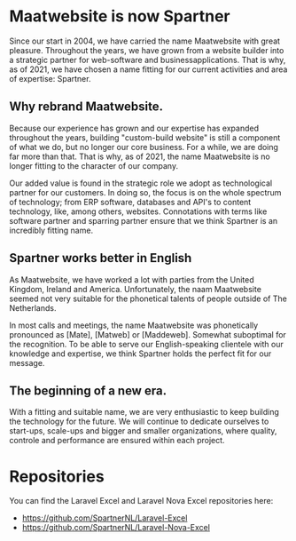 # Maatwebsite is now Spartner

Since our start in 2004, we have carried the name Maatwebsite with great pleasure. Throughout the years, we have grown from a website builder into a strategic partner for web-software and businessapplications. That is why, as of 2021, we have chosen a name fitting for our current activities and area of expertise: Spartner.


## Why rebrand Maatwebsite.
Because our experience has grown and our expertise has expanded throughout the years, building "custom-build website" is still a component of what we do, but no longer our core business. For a while, we are doing far more than that. That is why, as of 2021, the name Maatwebsite is no longer fitting to the character of our company.

Our added value is found in the strategic role we adopt as technological partner for our customers. In doing so, the focus is on the whole spectrum of technology; from ERP software, databases and API's to content technology, like, among others, websites. Connotations with terms like software partner and sparring partner ensure that we think Spartner is an incredibly fitting name.

##  Spartner works better in English

As Maatwebsite, we have worked a lot with parties from the United Kingdom, Ireland and America. Unfortunately, the naam Maatwebsite seemed not very suitable for the phonetical talents of people outside of The Netherlands.

In most calls and meetings, the name Maatwebsite was phonetically pronounced as [Mate], [Matweb] or [Maddeweb]. Somewhat suboptimal for the recognition. To be able to serve our English-speaking clientele with our knowledge and expertise, we think Spartner holds the perfect fit for our message.

##  The beginning of a new era.
With a fitting and suitable name, we are very enthusiastic to keep building the technology for the future. We will continue to dedicate ourselves to start-ups, scale-ups and bigger and smaller organizations, where quality, controle and performance are ensured within each project.

# Repositories

You can find the Laravel Excel and Laravel Nova Excel repositories here:

- https://github.com/SpartnerNL/Laravel-Excel
- https://github.com/SpartnerNL/Laravel-Nova-Excel
